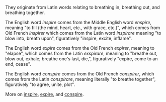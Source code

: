 They originate from Latin words relating to breathing in, breathing out, and breathing together.

The English word *inspire* comes from the Middle English word *enspire*, meaning "to fill (the mind, heart, etc., with grace, etc.)", which comes from Old French *inspirer* which comes from the Latin word *inspirare* meaning "to blow into, breath upon", figuratively "inspire, excite, inflame". 

The English word *expire* comes from the Old French *expirer*, meaning to "elapse", 
which comes from the Latin *exspirare*, meaning to "breathe out, blow out, exhale; breathe one's last, die,", figuratively "expire, come to an end, cease".

The English word *conspire* comes from the Old French *conspirer*, which comes from the Latin *conspirare*, meaning literally "to breathe together", figuratively "to agree, unite, plot".

More on [inspire](https://www.etymonline.com/word/inspire), [expire](https://www.etymonline.com/word/expire), and [conspire](https://www.etymonline.com/word/conspire).